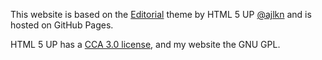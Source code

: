 This website is based on the [Editorial](https://html5up.net/editorial) theme by HTML 5 UP [@ajlkn](https://twitter.com/ajlkn) and is hosted on GitHub Pages.

HTML 5 UP has a [CCA 3.0 license](html5up.net/license), and my website the GNU GPL.